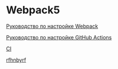 # Webpack5

[Руководство по настройке Webpack](https://webpack.js.org/guides/)

[Руководство по настройке GitHub Actions](https://docs.github.com/en/actions/quickstart)

[CI](https://github.com/Pavka16/w-env-ajs/actions/workflows/web.yml/badge.svg)

[rfhnbyrf](image.png)